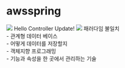 # awsspring

<img src="https://img.shields.io/badge/spring-3cb371?style=flat-square&logo=spring&logoColor=green"/>
Hello Controller Update!  
<img src="https://img.shields.io/badge/Firebase-FFCA28?style=flat-square&logo=firebase&logoColor=white"/>
패러다임 불일치</br>  
- 관계형 데이터 베이스</br>  
  - 어떻게 데이터를 저장할지</br>  
- 객체지향 프로그래밍</br>  
  - 기능과 속성을 한 곳에서 관리하는 기술</br>
